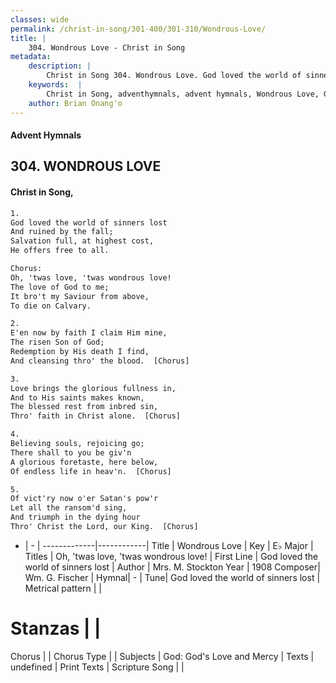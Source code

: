 ```yaml
---
classes: wide
permalink: /christ-in-song/301-400/301-310/Wondrous-Love/
title: |
    304. Wondrous Love - Christ in Song
metadata:
    description: |
        Christ in Song 304. Wondrous Love. God loved the world of sinners lost And ruined by the fall; Salvation full, at highest cost, He offers free to all. Chorus: Oh, 'twas love, 'twas wondrous love! The love of God to me; It bro't my Saviour from above, To die on Calvary.
    keywords:  |
        Christ in Song, adventhymnals, advent hymnals, Wondrous Love, God loved the world of sinners lost. Oh, 'twas love, 'twas wondrous love!
    author: Brian Onang'o
---
```


#### Advent Hymnals
## 304. WONDROUS LOVE
####  Christ in Song,

```txt
1.
God loved the world of sinners lost
And ruined by the fall;
Salvation full, at highest cost,
He offers free to all.

Chorus:
Oh, 'twas love, 'twas wondrous love!
The love of God to me;
It bro't my Saviour from above,
To die on Calvary.

2.
E'en now by faith I claim Him mine,
The risen Son of God;
Redemption by His death I find,
And cleansing thro' the blood.  [Chorus]

3.
Love brings the glorious fullness in,
And to His saints makes known,
The blessed rest from inbred sin,
Thro' faith in Christ alone.  [Chorus]

4.
Believing souls, rejoicing go;
There shall to you be giv'n
A glorious foretaste, here below,
Of endless life in heav'n.  [Chorus]

5.
Of vict'ry now o'er Satan's pow'r
Let all the ransom'd sing,
And triumph in the dying hour
Thro' Christ the Lord, our King.  [Chorus]

```

- |   -  |
-------------|------------|
Title | Wondrous Love |
Key | E♭ Major |
Titles | Oh, 'twas love, 'twas wondrous love! |
First Line | God loved the world of sinners lost |
Author | Mrs. M. Stockton
Year | 1908
Composer| Wm. G. Fischer |
Hymnal|  - |
Tune| God loved the world of sinners lost |
Metrical pattern | |
# Stanzas |  |
Chorus |  |
Chorus Type |  |
Subjects | God: God's Love and Mercy |
Texts | undefined |
Print Texts | 
Scripture Song |  |
    
